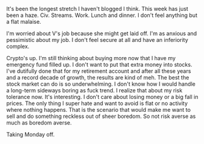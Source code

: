 It's been the longest stretch I haven't blogged I think. This week has just been a haze. Civ. Streams. Work. Lunch and dinner. I don't feel anything but a flat malaise.

I'm worried about V's job because she might get laid off. I'm as anxious and pessimistic about my job. I don't feel secure at all and have an inferiority complex.

Crypto's up. I'm still thinking about buying more now that I have my emergency fund filled up. I don't want to put that extra money into stocks. I've dutifully done that for my retirement account and after all these years and a record decade of growth, the results are kind of meh. The best the stock market can do is so underwhelming. I don't know how I would handle a long-term sideways boring as fuck trend. I realize that about my risk tolerance now. It's interesting. I don't care about losing money or a big fall in prices. The only thing I super hate and want to avoid is flat or no activity where nothing happens. That is the scenario that would make me want to sell and do something reckless out of sheer boredom. So not risk averse as much as boredom averse.

Taking Monday off.
